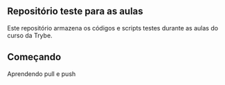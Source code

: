 ## Repositório teste para as aulas

Este repositório armazena os códigos e scripts testes durante as aulas do curso da Trybe.

## Começando

Aprendendo pull e push
